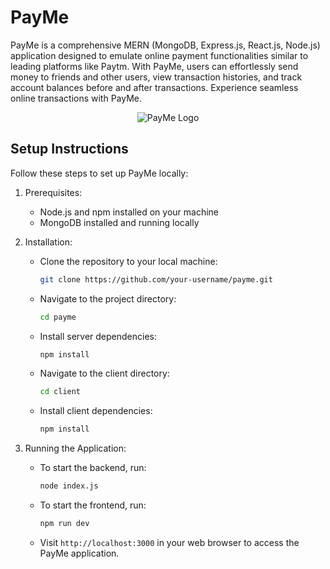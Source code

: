 # PayMe

PayMe is a comprehensive MERN (MongoDB, Express.js, React.js, Node.js) application designed to emulate online payment functionalities similar to leading platforms like Paytm. With PayMe, users can effortlessly send money to friends and other users, view transaction histories, and track account balances before and after transactions. Experience seamless online transactions with PayMe.

<div align="center">
  <img src="https://i.ibb.co/6YG4Wf5/background.jpg" alt="PayMe Logo">
</div>

## Setup Instructions

Follow these steps to set up PayMe locally:

1. Prerequisites:
   - Node.js and npm installed on your machine
   - MongoDB installed and running locally

2. Installation:
   - Clone the repository to your local machine:
     ```bash
     git clone https://github.com/your-username/payme.git
     ```

   - Navigate to the project directory:
     ```bash
     cd payme
     ```

   - Install server dependencies:
     ```bash
     npm install
     ```

   - Navigate to the client directory:
     ```bash
     cd client
     ```

   - Install client dependencies:
     ```bash
     npm install
     ```

3. Running the Application:

   - To start the backend, run:
     ```bash
     node index.js
     ```

   - To start the frontend, run:
     ```bash
     npm run dev
     ```

   - Visit `http://localhost:3000` in your web browser to access the PayMe application.
